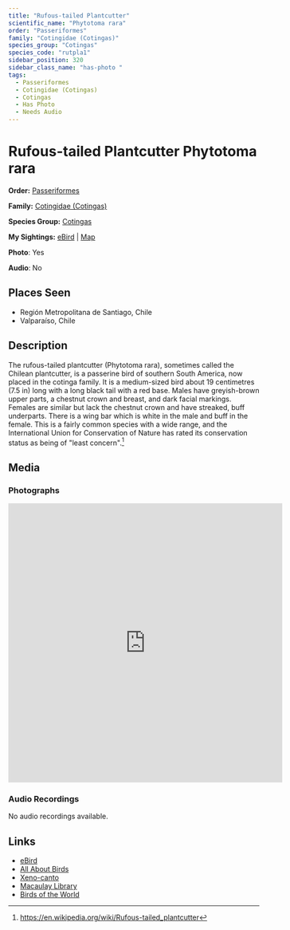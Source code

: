 ```yaml
---
title: "Rufous-tailed Plantcutter"
scientific_name: "Phytotoma rara"
order: "Passeriformes"
family: "Cotingidae (Cotingas)"
species_group: "Cotingas"
species_code: "rutpla1"
sidebar_position: 320
sidebar_class_name: "has-photo "
tags: 
  - Passeriformes
  - Cotingidae (Cotingas)
  - Cotingas
  - Has Photo
  - Needs Audio
---
```


# Rufous-tailed Plantcutter <span className='sci_name'>Phytotoma rara</span>

**Order:** [Passeriformes](/tags/passeriformes)

**Family:** [Cotingidae (Cotingas)](/tags/cotingidae-cotingas)

**Species Group:** [Cotingas](/tags/cotingas)

**My Sightings:** [eBird](https://ebird.org/lifelist?r=world&time=life&spp=rutpla1) | [Map](/map?species_code=rutpla1)

**Photo**: Yes 

**Audio**: No

## Places Seen

* Región Metropolitana de Santiago, Chile
* Valparaíso, Chile

## Description
The rufous-tailed plantcutter (Phytotoma rara), sometimes called the Chilean plantcutter, is a passerine bird of southern South America, now placed in the cotinga family. It is a medium-sized bird about 19 centimetres (7.5 in) long with a long black tail with a red base. Males have greyish-brown upper parts, a chestnut crown and breast, and dark facial markings. Females are similar but lack the chestnut crown and have streaked, buff underparts. There is a wing bar which is white in the male and buff in the female. This is a fairly common species with a wide range, and the International Union for Conservation of Nature has rated its conservation status as being of "least concern".[^1]

[^1]: https://en.wikipedia.org/wiki/Rufous-tailed_plantcutter

## Media
### Photographs
<iframe src="https://macaulaylibrary.org/asset/625246687/embed" width="550" height="560" frameborder="0" allowfullscreen></iframe>

### Audio Recordings
No audio recordings available.

## Links
* [eBird](https://ebird.org/species/rutpla1) 
* [All About Birds](https://www.allaboutbirds.org/guide/rutpla1) 
* [Xeno-canto](https://www.xeno-canto.org/species/phytotoma-rara) 
* [Macaulay Library](https://search.macaulaylibrary.org/catalog?taxonCode=rutpla1&sort=rating_rank_desc)
* [Birds of the World](https://birdsoftheworld.org/bow/species/rutpla1)
